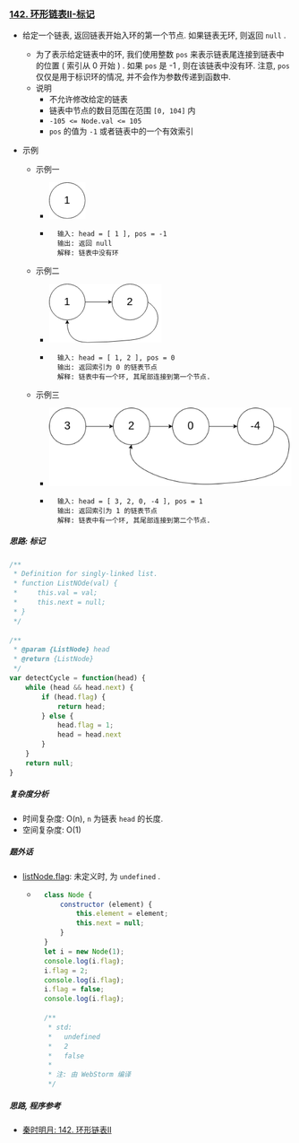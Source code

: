 ### [142. 环形链表II-标记](https://leetcode-cn.com/problems/linked-list-cycle-ii/)

* 给定一个链表, 返回链表开始入环的第一个节点. 如果链表无环, 则返回 `null` .

    * 为了表示给定链表中的环, 我们使用整数 `pos` 来表示链表尾连接到链表中的位置 ( 索引从 0 开始 ) . 如果 `pos` 是 -1 , 则在该链表中没有环. 注意, `pos` 仅仅是用于标识环的情况, 并不会作为参数传递到函数中.
    * 说明
        * 不允许修改给定的链表
        * 链表中节点的数目范围在范围 `[0, 104]` 内
        * `-105 <= Node.val <= 105`
        * `pos` 的值为 `-1` 或者链表中的一个有效索引

* 示例

    * 示例一

        * ![img](./images/01.array-linkList/01.004.01.png)

        * ```example
            输入: head = [ 1 ], pos = -1
            输出: 返回 null
            解释: 链表中没有环
            ```

    * 示例二

        * ![img](./images/01.array-linkList/01.004.02.png)

        * ```example
            输入: head = [ 1, 2 ], pos = 0
            输出: 返回索引为 0 的链表节点
            解释: 链表中有一个环, 其尾部连接到第一个节点.
            ```

    * 示例三

        * ![img](./images/01.array-linkList/01.004.03.png)

        * ```example
            输入: head = [ 3, 2, 0, -4 ], pos = 1
            输出: 返回索引为 1 的链表节点
            解释: 链表中有一个环, 其尾部连接到第二个节点.
            ```



##### 思路: 标记

```javascript
/**
 * Definition for singly-linked list.
 * function ListNOde(val) {
 *     this.val = val;
 *     this.next = null;
 * }
 */

/**
 * @param {ListNode} head
 * @return {ListNode}
 */
var detectCycle = function(head) {
    while (head && head.next) {
        if (head.flag) {
            return head;
        } else {
            head.flag = 1;
            head = head.next
        }
    }
    return null;
}
```

##### 复杂度分析

* 时间复杂度: O(n), `n` 为链表 `head` 的长度.
* 空间复杂度: O(1)

##### 题外话

* [listNode.flag](https://stackoverflow.com/questions/17402125/what-is-a-flag-variable): 未定义时, 为 `undefined` .

    * ```javascript
        class Node {
            constructor (element) {
                this.element = element;
                this.next = null;
            }
        }
        let i = new Node(1);
        console.log(i.flag);
        i.flag = 2;
        console.log(i.flag);
        i.flag = false;
        console.log(i.flag);
        
        /**
         * std:
         *   undefined
         *   2
         *   false
         *
         * 注: 由 WebStorm 编译
         */
        ```



##### 思路, 程序参考

* [秦时明月: 142. 环形链表II](https://leetcode-cn.com/problems/linked-list-cycle-ii/solution/142-huan-xing-lian-biao-ii-by-alexer-660/)